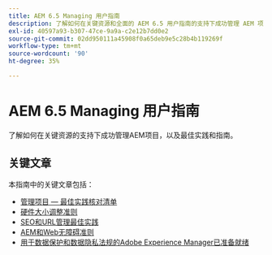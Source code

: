 ```yaml
---
title: AEM 6.5 Managing 用户指南
description: 了解如何在关键资源和全面的 AEM 6.5 用户指南的支持下成功管理 AEM 项目。
exl-id: 40597a93-b307-47ce-9a9a-c2e12b7dd0e2
source-git-commit: 02dd950111a45908f0a65deb9e5c28b4b119269f
workflow-type: tm+mt
source-wordcount: '90'
ht-degree: 35%

---
```


# AEM 6.5 Managing 用户指南

了解如何在关键资源的支持下成功管理AEM项目，以及最佳实践和指南。

## 关键文章

本指南中的关键文章包括：

* [管理项目 — 最佳实践核对清单](/help/managing/best-practices.md)
* [硬件大小调整准则](/help/managing/hardware-sizing-guidelines.md)
* [SEO和URL管理最佳实践](/help/managing/seo-and-url-management.md)
* [AEM和Web无障碍准则](/help/managing/web-accessibility.md)
* [用于数据保护和数据隐私法规的Adobe Experience Manager已准备就绪](/help/managing/data-protection-and-privacy.md)
